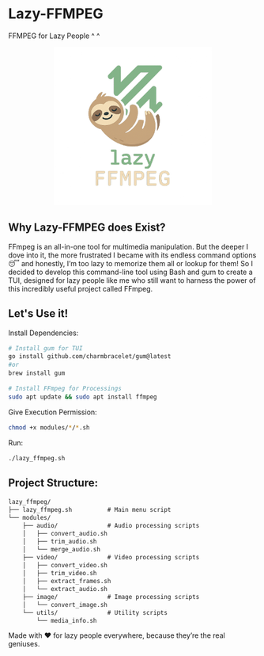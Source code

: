 # Lazy-FFMPEG

FFMPEG for Lazy People ^ ^

<p align="center">
	<img src="assets/logo.png" width=320/>
</p>


## Why Lazy-FFMPEG does Exist?

FFmpeg is an all-in-one tool for multimedia manipulation. But the deeper I dove into it, the more frustrated I became with its endless command options 😴 and honestly, I’m too lazy to memorize them all or lookup for them! So I decided to develop this command-line tool using Bash and gum to create a TUI, designed for lazy people like me who still want to harness the power of this incredibly useful project called FFmpeg.


## Let's Use it!
Install Dependencies:

```bash
# Install gum for TUI
go install github.com/charmbracelet/gum@latest
#or
brew install gum
```

```bash
# Install FFmpeg for Processings
sudo apt update && sudo apt install ffmpeg
```

Give Execution Permission:
```bash
chmod +x modules/*/*.sh
```

Run:
```bash
./lazy_ffmpeg.sh
```


## Project Structure:
```
lazy_ffmpeg/
├── lazy_ffmpeg.sh          # Main menu script
└── modules/
    ├── audio/              # Audio processing scripts
    │   ├── convert_audio.sh
    │   ├── trim_audio.sh
    │   └── merge_audio.sh
    ├── video/              # Video processing scripts
    │   ├── convert_video.sh
    │   ├── trim_video.sh
    │   ├── extract_frames.sh
    │   └── extract_audio.sh
    ├── image/              # Image processing scripts
    │   └── convert_image.sh
    └── utils/              # Utility scripts
        └── media_info.sh
```


Made with ❤️ for lazy people everywhere, because they’re the real geniuses.